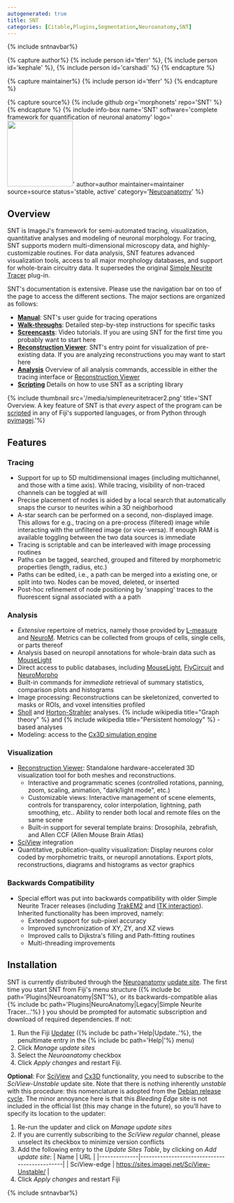 ```yaml
---
autogenerated: true
title: SNT
categories: [Citable,Plugins,Segmentation,Neuroanatomy,SNT]
---
```


<seo metak="snt,reconstruction,tracing,arbor,neuron,morphometry,dendrite,axon,neuroanatomy" metad="snt,reconstruction,tracing,arbor,neuron,morphometry,dendrite,axon,neuroanatomy" /> {% include sntnavbar%}
 
{% capture author%}
{% include person id='tferr' %}, {% include person id='kephale' %}, {% include person id='carshadi' %}
{% endcapture %}

{% capture maintainer%}
{% include person id='tferr' %}
{% endcapture %}

{% capture source%}
{% include github org='morphonets' repo='SNT' %}
{% endcapture %}
{% include info-box name='SNT'
software='complete framework for quantification of neuronal anatomy'
logo='<img src="/media/sntlogo512.png" width="150"/>'
author=author maintainer=maintainer source=source status='stable, active'
category='[Neuroanatomy](Category_Neuroanatomy)'
%}



## Overview

SNT is ImageJ's framework for semi-automated tracing, visualization, quantitative analyses and modeling of neuronal morphology. For tracing, SNT supports modern multi-dimensional microscopy data, and highly-customizable routines. For data analysis, SNT features advanced visualization tools, access to all major morphology databases, and support for whole-brain circuitry data. It supersedes the original [Simple Neurite Tracer](/plugins/snt/faq#snt) plug-in.

SNT's documentation is extensive. Please use the navigation bar on too of the page to access the different sections. The major sections are organized as follows:

-   **[Manual](/plugins/snt/manual)**: SNT's user guide for tracing operations
-   **[Walk-throughs](/plugins/snt/step-by-step-instructions)**: Detailed step-by-step instructions for specific tasks
-   **[Screencasts](/plugins/snt/screencasts)**: Video tutorials. If you are using SNT for the first time you probably want to start here
-   **[Reconstruction Viewer](/plugins/snt/reconstruction-viewer)**: SNT's entry point for visualization of pre-existing data. If you are analyzing reconstructions you may want to start here
-   **[Analysis](/plugins/snt/analysis)** Overview of all analysis commands, accessible in either the tracing interface or [Reconstruction Viewer](/plugins/snt/reconstruction-viewer)
-   **[Scripting](/plugins/snt/scripting)** Details on how to use SNT as a scripting library

{% include thumbnail src='/media/simpleneuritetracer2.png' title='SNT Overview. A key feature of SNT is that *every* aspect of the program can be [scripted](/plugins/snt/scripting) in any of Fiji\'s supported languages, or from Python through [pyimagej](https://github.com/imagej/pyimagej).'%}

## Features

### Tracing

-   Support for up to 5D multidimensional images (including multichannel, and those with a time axis). While tracing, visibility of non-traced channels can be toggled at will
-   Precise placement of nodes is aided by a local search that automatically snaps the cursor to neurites wihin a 3D neighborhood
-   A-star search can be performed on a second, non-displayed image. This allows for e.g., tracing on a pre-process (filtered) image while interacting with the unfiltered image (or vice-versa). If enough RAM is available toggling between the two data sources is immediate
-   Tracing is scriptable and can be interleaved with image processing routines
-   Paths can be tagged, searched, grouped and filtered by morphometric properties (length, radius, etc.)
-   Paths can be edited, i.e., a path can be merged into a existing one, or split into two. Nodes can be moved, deleted, or inserted
-   Post-hoc refinement of node positioning by 'snapping' traces to the fluorescent signal associated with a a path

### Analysis

-   *Extensive* repertoire of metrics, namely those provided by [L-measure](http://cng.gmu.edu:8080/Lm/help/index.htm) and [NeuroM](https://github.com/BlueBrain/NeuroM). Metrics can be collected from groups of cells, single cells, or parts thereof
-   Analysis based on neuropil annotations for whole-brain data such as [MouseLight](https://ml-neuronbrowser.janelia.org/)
-   Direct access to public databases, including [MouseLight](https://ml-neuronbrowser.janelia.org/), [FlyCircuit](http://www.flycircuit.tw) and [NeuroMorpho](http://neuromorpho.org/)
-   Built-in commands for *immediate* retrieval of summary statistics, comparison plots and histograms
-   Image processing: Reconstructions can be skeletonized, converted to masks or ROIs, and voxel intensities profiled
-   [Sholl](/plugins/snt/analysis#sholl-analysis) and [Horton-Strahler](/plugins/snt/analysis#strahler-analysis) analyses. {% include wikipedia title="Graph theory" %} and {% include wikipedia title="Persistent homology" %} -based analyses
-   Modeling: access to the [Cx3D simulation engine](/plugins/snt/modeling)

### Visualization

-   [Reconstruction Viewer](/plugins/snt/reconstruction-viewer): Standalone hardware-accelerated 3D visualization tool for both meshes and reconstructions.
    -   Interactive and programmatic scenes (controlled rotations, panning, zoom, scaling, animation, "dark/light mode", etc.)
    -   Customizable views: Interactive management of scene elements, controls for transparency, color interpolation, lightning, path smoothing, etc.. Ability to render both local and remote files on the same scene
    -   Built-in support for several template brains: Drosophila, zebrafish, and Allen CCF (Allen Mouse Brain Atlas)
-   [SciView](/plugins/sciview) integration
-   Quantitative, publication-quality visualization: Display neurons color coded by morphometric traits, or neuropil annotations. Export plots, reconstructions, diagrams and histograms as vector graphics

### Backwards Compatibility

-   Special effort was put into backwards compatibility with older Simple Neurite Tracer releases (including [TrakEM2](/plugins/trakem2) and [ITK interaction](/plugins/snt/tubular-geodesics)). Inherited functionality has been improved, namely:
    -   Extended support for sub-pixel accuracy
    -   Improved synchronization of XY, ZY, and XZ views
    -   Improved calls to Dijkstra's filling and Path-fitting routines
    -   Multi-threading improvements

## Installation

SNT is currently distributed through the [Neuroanatomy](/plugins/neuroanatomy) [update site](/update-sites). The first time you start SNT from Fiji's menu structure ({% include bc path='Plugins|Neuroanatomy|SNT'%}, or its backwards-compatible alias {% include bc path='Plugins|NeuroAnatomy|Legacy|Simple Neurite Tracer...'%} ) you should be prompted for automatic subscription and download of required dependencies. If not:

1.  Run the Fiji [Updater](/plugins/updater) ({% include bc path='Help|Update..'%}, the penultimate entry in the {% include bc path='Help|'%} menu)
2.  Click *Manage update sites*
3.  Select the *Neuroanatomy* checkbox
4.  Click *Apply changes* and restart Fiji.

**Optional**: For [SciView](/plugins/sciview) and [Cx3D](/plugins/snt/modeling) functionality, you need to subscribe to the *SciView-Unstable* update site. Note that there is nothing inherently *unstable* with this procedure: this nomenclature is adopted from the [Debian release cycle](https://www.debian.org/releases/). The minor annoyance here is that this *Bleeding Edge* site is not included in the official list (this may change in the future), so you'll have to specify its location to the updater:

1.  Re-run the updater and click on *Manage update sites*
2.  If you are currently subscribing to the *SciView* *regular* channel, please unselect its checkbox to minimize version conflicts
3.  Add the following entry to the *Update Sites Table*, by clicking on *Add update site*:
    | Name         | URL                                          |
    |--------------|----------------------------------------------|
    | SciView-edge | https://sites.imagej.net/SciView-Unstable/ |
4.  Click *Apply changes* and restart Fiji

{% include sntnavbar%}


    
